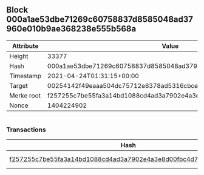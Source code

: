 ## Block 000a1ae53dbe71269c60758837d8585048ad37960e010b9ae368238e555b568a

Attribute | Value
--- | ---
Height | 33377
Hash | 000a1ae53dbe71269c60758837d8585048ad37960e010b9ae368238e555b568a
Timestamp | 2021-04-24T01:31:15+00:00
Target | 00254142f49eaaa504dc75712e8378ad5316cbcead634704b3734b6271167cc4
Merke root | f257255c7be55fa3a14bd1088cd4ad3a7902e4a3e8d00fbc4d7902c254deaa42
Nonce | 1404224902

```

```

### Transactions

Hash | Amount
--- | ---
[f257255c7be55fa3a14bd1088cd4ad3a7902e4a3e8d00fbc4d7902c254deaa42](f257255c7be55fa3a14bd1088cd4ad3a7902e4a3e8d00fbc4d7902c254deaa42.md) | 10.00000000 SKEPTI 
